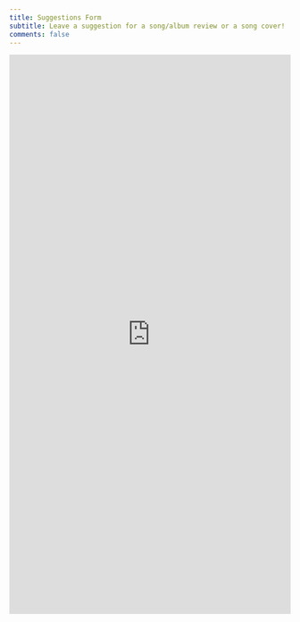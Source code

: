 ```yaml
---
title: Suggestions Form
subtitle: Leave a suggestion for a song/album review or a song cover!
comments: false
---
```


<iframe src="https://docs.google.com/forms/d/e/1FAIpQLSeCOCYpxO2-U5dO1WPI7L9ufJjwIC4MaKVoGhXfnj-gJPf_bA/viewform?embedded=true" width="100%" height="1000" frameborder="0" marginheight="0" marginwidth="0">Loading…</iframe>
